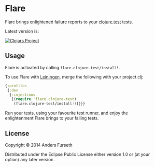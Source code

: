 # Flare

Flare brings enlightened failure reports to your [clojure.test](http://richhickey.github.io/clojure/clojure.test-api.html) tests.

Latest version is: 

[![Clojars Project](http://clojars.org/flare/latest-version.svg)](http://clojars.org/flare)

## Usage

Flare is activated by calling `flare.clojure-test/install!`.

To use Flare with [Leiningen](http://leiningen.org/), merge the following with your project.clj:

```clojure
{:profiles
 {:dev
  {:injections
   [(require 'flare.clojure-test)
    (flare.clojure-test/install!)]}}}
```

Run your tests, using your favourite test runner, and enjoy the enlightenment Flare brings to your failing tests.

## License

Copyright © 2014 Anders Furseth

Distributed under the Eclipse Public License either version 1.0 or (at
your option) any later version.
